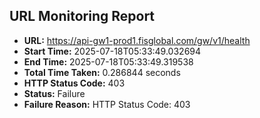 ## URL Monitoring Report

- **URL:** https://api-gw1-prod1.fisglobal.com/gw/v1/health
- **Start Time:** 2025-07-18T05:33:49.032694
- **End Time:** 2025-07-18T05:33:49.319538
- **Total Time Taken:** 0.286844 seconds
- **HTTP Status Code:** 403
- **Status:** Failure
- **Failure Reason:** HTTP Status Code: 403
